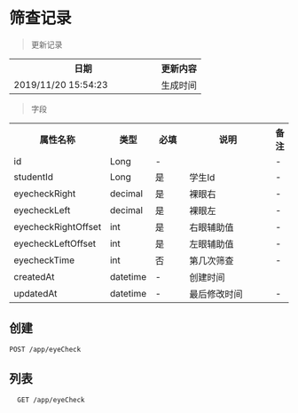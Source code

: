 # 筛查记录

> 更新记录

<table>
    <tr>
        <th style="width:250px;">日期</th>
        <th>更新内容</th>
    </tr>
    <tr>
        <td>2019/11/20 15:54:23 </td>
        <td>生成时间</td>
    </tr>
</table>

> 字段

<table>
    <tr>
        <th style="width:150px;">属性名称</th>
        <th style="width:60px;">类型</th>
        <th style="width:60px;">必填</th>
        <th style="width:200px;">说明</th>
        <th>备注</th>
    </tr>
    <tr>
        <td>id</td>
        <td>Long</td>
        <td>-</td>
        <td></td>
        <td>-</td>
    </tr>
    <tr>
        <td>studentId</td>
        <td>Long</td>
        <td>是</td>
        <td>学生Id</td>
        <td>-</td>
    </tr>
    <tr>
        <td>eyecheckRight</td>
        <td>decimal</td>
        <td>是</td>
        <td>裸眼右</td>
        <td>-</td>
    </tr>
    <tr>
        <td>eyecheckLeft</td>
        <td>decimal</td>
        <td>是</td>
        <td>裸眼左</td>
        <td>-</td>
    </tr>
    <tr>
        <td>eyecheckRightOffset</td>
        <td>int</td>
        <td>是</td>
        <td>右眼辅助值</td>
        <td>-</td>
    </tr>
    <tr>
        <td>eyecheckLeftOffset</td>
        <td>int</td>
        <td>是</td>
        <td>左眼辅助值</td>
        <td>-</td>
    </tr>
    <tr>
        <td>eyecheckTime</td>
        <td>int</td>
        <td>否</td>
        <td>第几次筛查</td>
        <td>-</td>
    </tr>
    <tr>
        <td>createdAt</td>
        <td>datetime</td>
        <td>-</td>
        <td>创建时间</td>
        <td></td>
    </tr>
    <tr>
        <td>updatedAt</td>
        <td>datetime</td>
        <td>-</td>
        <td>最后修改时间</td>
        <td>-</td>
    </tr>
   </table>

## 创建

```
POST /app/eyeCheck
```


## 列表

```
  GET /app/eyeCheck
```




